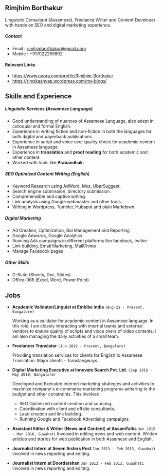 Rimjhim Borthakur
----
Linguistic Consultant (Assamese), Freelance Writer and Content Developer with hands on SEO and digital marketing experience.
##### Contact
* Email     : rimjhimborthakur@gmail.com
* Mobile    : +917022259892

#### Relevant Links
* https://www.quora.com/profile/Rimjhim-Borthakur
* https://rimzkashyap.wordpress.com/my-blogs/

## Skills and Experience
##### Linguistic Services (Assamese Language)
* Good understanding of nuances of Assamese Language, also adept in colloquial and formal English.
* Experience in writing fiction and non-fiction in both the languages for both digital and paperback publications.
* Experience in script and voice over quality check for academic content in Assamese language.
* Experience in **translation** and **proof reading** for both academic and other content.
* Worked with tools like **Prabandhak**.

##### SEO Optimized Content Writing (English)
* Keyword Research using AdWord, Moz, UberSuggest.
* Search engine submission, directory submission.
* Comprehensible and captive writing.
* Link analysis using Google webmaster and other tools.
* Writing in Wordpress, Tumbler, Hubspot and plain Markdown.

##### Digital Marketing
* Ad Creation, Optimization, Bid Management and Reporting
* Google Adwords, Google Analytics
* Running Ads campaigns in different platforms like facebook,
twitter
* Link building, Email Marketing, MailChimp
* Manage Facebook pages

##### Other Skills
* G-Suite (Sheets, Doc, Slides)
* Office-365 (Excel, Word, Power Point)

## Jobs
* **Academic Validator/Linguist at Embibe India** 
`(Aug-21 - Present, Bangalore)`

    Working as a validator for academic content in Assamese language. In this role, I am closely interacting with internal teams and external vendors to ensure quality of scripts and voice overs of video contents. I am also managing the daily activities of a small team.

* **Freelancer Translator** 
`(Jun 2019 - Present, Bangalore)`

    Providing translation services for clients for English to Assamese Translation. Major clients - Translangways.


* **Digital Marketing Executive at Innovate Search Pvt. Ltd.** 
`(Sep 2016 - May 2019, Bangalore)`

    Developed and Executed internet marketing strategies and activities to maximize company's e-commerce marketing programs adhering to the budget and other constraints. This involved
    * SEO Optimized content creation and sourcing.
    * Coordination with client and offsite consultants.
    * Lead creation and link building.
    * Running Google and Facebook Advertising campaigns.


* **Assistant Editor & Writer (News and Content) at AssamTalks** 
`Jun 2015 - Mar 2016, Guwahati`
Involved in editing news and web content. Written articles and stories for web publication in both Assamese and English.

* **Journalist Intern at Seven Sisters Post** 
`Jan 2013 - Feb 2013, Guwahati`
Involved in news reporting and editing.

* **Journalist Intern at Doordarshan** 
`Jan 2013 - Feb 2013, Guwahati`
Involved in news reporting and editing.
